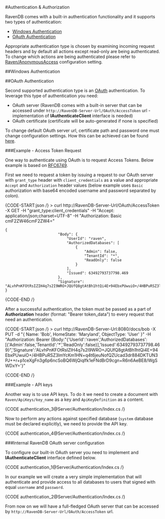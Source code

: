 ﻿#Authentication & Authorization

RavenDB comes with a built-in authentication functionality and it supports two types of authentication:    
* [Windows Authentication](index/#windows-authentication)   
* [OAuth Authentication](index/#oauth-authentication)   

Appropriate authentication type is chosen by examining incoming request headers and by default all actions except read-only are being authenticated. To change which actions are being authenticated please refer to [Raven/AnonymousAccess](../administration/configuration#authorization--authentication) configuration setting.

##Windows Authentication

##OAuth Authentication

Second supported authentication type is an [OAuth](http://oauth.net/) authentication. To leverage this type of authentication you need:   
* OAuth server (RavenDB comes with a built-in server that can be accessed under `http://RavenDB-Server-Url/OAuth/AccessToken` url - implementation of **IAuthenticateClient** interface is needed)   
* OAuth certificate (certificate will be auto-generated if none is specified)    

To change default OAuth server url, certificate path and password one must change configuration settings. How this can be achieved can be found [here](../administration/configuration#authorization--authentication).

###Example - Access Token Request

One way to authenticate using OAuth is to request Access Tokens. Below example is based on [RFC6749](http://tools.ietf.org/html/rfc6749#section-4.4).

First we need to request a token by issuing a request to our OAuth server with `grant_type` header with `client_credentials` as a value and appropriate `Accept` and `Authorization` header values (below example uses `Basic` authorization with base64 encoded username and password separated by colon).

{CODE-START:json /}
    > curl http://RavenDB-Server-Url/OAuth/AccessToken -X GET -H "grant_type:client_credentials" -H "Accept: application/json;charset=UTF-8" -H "Authorization: Basic cmF2ZW46cmF2ZW4="

	{
							"Body": {
								"UserId": "raven",
								"AuthorizedDatabases": [
									{
										"Admin": false,
										"TenantId": "*",
										"ReadOnly": false
									}
								],
								"Issued": 63492793737798.469
							},
							"Signature": "ALvhPnKFOtRsIZIH4q7s2I9WRO+JQUfQ8gtAtBh1htQi4E+94EbxPUwuiO+/4HBPuRSZ3lmYcKm1HN+q4t6jeuNofQZUcad3dr884DKTUN3PJ++r+p1ceXgFn3g6p6ncSoBQ6WjQiqlfk1eFNdBrD9cgn+R6n6AeBE8/WgSWDxY="
	}

{CODE-END /}

After a successful authentication, the token must be passed as a part of **Authorization** header (format: "Bearer token_data") to every request that need an authentication.

{CODE-START:json /}
	> curl http://RavenDB-Server-Url:8080/docs/bob -X PUT -d "{ Name: 'Bob', HomeState: 'Maryland', ObjectType: 'User' }" -H "Authorization: Bearer {Body:\"{'UserId':'raven','AuthorizedDatabases':[{'Admin':false,'TenantId':'*','ReadOnly':false}],'Issued':63492793737798.469}\",'Signature':'ALvhPnKFOtRsIZIH4q7s2I9WRO+JQUfQ8gtAtBh1htQi4E+94EbxPUwuiO+/4HBPuRSZ3lmYcKm1HN+q4t6jeuNofQZUcad3dr884DKTUN3PJ++r+p1ceXgFn3g6p6ncSoBQ6WjQiqlfk1eFNdBrD9cgn+R6n6AeBE8/WgSWDxY='}"

{CODE-END /}

###Example - API keys

Another way is to use API keys. To do it we need to create a document with `Raven/ApiKeys/key_name` as a key and `ApiKeyDefinition` as a content.

{CODE authentication_3@Server/Authentication/Index.cs /}

Now to perform any actions against specified database (`system` database must be declared explicitly), we need to provide the API key.

{CODE authentication_4@Server/Authentication/Index.cs /}

###Internal RavenDB OAuth server configuration

To configure our built-in OAuth server you need to implement and **IAuthenticateClient** interface defined below.

{CODE authentication_1@Server/Authentication/Index.cs /}

In our example we will create a very simple implementation that will authenticate and provide access to all databases to users that signed with equal `username` and `password`.

{CODE authentication_2@Server/Authentication/Index.cs /}

From now on we will have a full-fledged OAuth server that can be accessed by `http://RavenDB-Server-Url/OAuth/AccessToken` url.
